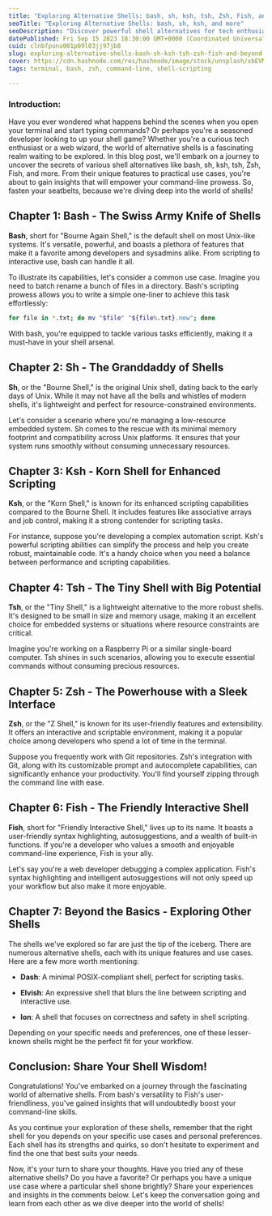 ```yaml
---
title: "Exploring Alternative Shells: bash, sh, ksh, tsh, Zsh, Fish, and Beyond"
seoTitle: "Exploring Alternative Shells: bash, sh, ksh, and more"
seoDescription: "Discover powerful shell alternatives for tech enthusiasts. Explore bash, sh, ksh, and beyond to enhance your command-line skills."
datePublished: Fri Sep 15 2023 18:30:00 GMT+0000 (Coordinated Universal Time)
cuid: clnbfpunu001p09l03jj97jb8
slug: exploring-alternative-shells-bash-sh-ksh-tsh-zsh-fish-and-beyond
cover: https://cdn.hashnode.com/res/hashnode/image/stock/unsplash/xbEVM6oJ1Fs/upload/525e648b81178fdb76fa5a9917545285.jpeg
tags: terminal, bash, zsh, command-line, shell-scripting

---
```


### Introduction:

Have you ever wondered what happens behind the scenes when you open your terminal and start typing commands? Or perhaps you're a seasoned developer looking to up your shell game? Whether you're a curious tech enthusiast or a web wizard, the world of alternative shells is a fascinating realm waiting to be explored. In this blog post, we'll embark on a journey to uncover the secrets of various shell alternatives like bash, sh, ksh, tsh, Zsh, Fish, and more. From their unique features to practical use cases, you're about to gain insights that will empower your command-line prowess. So, fasten your seatbelts, because we're diving deep into the world of shells!

## Chapter 1: Bash - The Swiss Army Knife of Shells

**Bash**, short for "Bourne Again Shell," is the default shell on most Unix-like systems. It's versatile, powerful, and boasts a plethora of features that make it a favorite among developers and sysadmins alike. From scripting to interactive use, bash can handle it all.

To illustrate its capabilities, let's consider a common use case. Imagine you need to batch rename a bunch of files in a directory. Bash's scripting prowess allows you to write a simple one-liner to achieve this task effortlessly:

```bash
for file in *.txt; do mv "$file" "${file%.txt}.new"; done
```

With bash, you're equipped to tackle various tasks efficiently, making it a must-have in your shell arsenal.

## Chapter 2: Sh - The Granddaddy of Shells

**Sh**, or the "Bourne Shell," is the original Unix shell, dating back to the early days of Unix. While it may not have all the bells and whistles of modern shells, it's lightweight and perfect for resource-constrained environments.

Let's consider a scenario where you're managing a low-resource embedded system. Sh comes to the rescue with its minimal memory footprint and compatibility across Unix platforms. It ensures that your system runs smoothly without consuming unnecessary resources.

## Chapter 3: Ksh - Korn Shell for Enhanced Scripting

**Ksh**, or the "Korn Shell," is known for its enhanced scripting capabilities compared to the Bourne Shell. It includes features like associative arrays and job control, making it a strong contender for scripting tasks.

For instance, suppose you're developing a complex automation script. Ksh's powerful scripting abilities can simplify the process and help you create robust, maintainable code. It's a handy choice when you need a balance between performance and scripting capabilities.

## Chapter 4: Tsh - The Tiny Shell with Big Potential

**Tsh**, or the "Tiny Shell," is a lightweight alternative to the more robust shells. It's designed to be small in size and memory usage, making it an excellent choice for embedded systems or situations where resource constraints are critical.

Imagine you're working on a Raspberry Pi or a similar single-board computer. Tsh shines in such scenarios, allowing you to execute essential commands without consuming precious resources.

## Chapter 5: Zsh - The Powerhouse with a Sleek Interface

**Zsh**, or the "Z Shell," is known for its user-friendly features and extensibility. It offers an interactive and scriptable environment, making it a popular choice among developers who spend a lot of time in the terminal.

Suppose you frequently work with Git repositories. Zsh's integration with Git, along with its customizable prompt and autocomplete capabilities, can significantly enhance your productivity. You'll find yourself zipping through the command line with ease.

## Chapter 6: Fish - The Friendly Interactive Shell

**Fish**, short for "Friendly Interactive Shell," lives up to its name. It boasts a user-friendly syntax highlighting, autosuggestions, and a wealth of built-in functions. If you're a developer who values a smooth and enjoyable command-line experience, Fish is your ally.

Let's say you're a web developer debugging a complex application. Fish's syntax highlighting and intelligent autosuggestions will not only speed up your workflow but also make it more enjoyable.

## Chapter 7: Beyond the Basics - Exploring Other Shells

The shells we've explored so far are just the tip of the iceberg. There are numerous alternative shells, each with its unique features and use cases. Here are a few more worth mentioning:

* **Dash**: A minimal POSIX-compliant shell, perfect for scripting tasks.
    
* **Elvish**: An expressive shell that blurs the line between scripting and interactive use.
    
* **Ion**: A shell that focuses on correctness and safety in shell scripting.
    

Depending on your specific needs and preferences, one of these lesser-known shells might be the perfect fit for your workflow.

## Conclusion: Share Your Shell Wisdom!

Congratulations! You've embarked on a journey through the fascinating world of alternative shells. From bash's versatility to Fish's user-friendliness, you've gained insights that will undoubtedly boost your command-line skills.

As you continue your exploration of these shells, remember that the right shell for you depends on your specific use cases and personal preferences. Each shell has its strengths and quirks, so don't hesitate to experiment and find the one that best suits your needs.

Now, it's your turn to share your thoughts. Have you tried any of these alternative shells? Do you have a favorite? Or perhaps you have a unique use case where a particular shell shone brightly? Share your experiences and insights in the comments below. Let's keep the conversation going and learn from each other as we dive deeper into the world of shells!